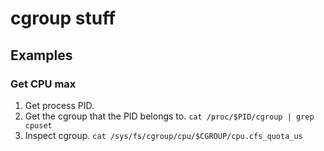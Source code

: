 # cgroup stuff

## Examples
### Get CPU max
1. Get process PID.
1. Get the cgroup that the PID belongs to. `cat /proc/$PID/cgroup | grep cpuset`
1. Inspect cgroup. `cat /sys/fs/cgroup/cpu/$CGROUP/cpu.cfs_quota_us`
